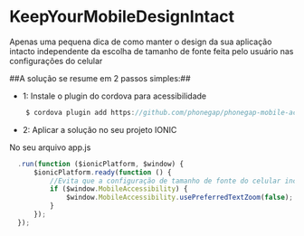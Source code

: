 # KeepYourMobileDesignIntact
Apenas uma pequena dica de como manter o design da sua aplicação intacto independente da escolha de tamanho de fonte feita pelo usuário nas configurações do celular

##A solução se resume em 2 passos simples:##

* 1: Instale o plugin do cordova para acessibilidade
```javascript
    $ cordova plugin add https://github.com/phonegap/phonegap-mobile-accessibility.git
```

* 2: Aplicar a solução no seu projeto IONIC

No seu arquivo app.js 

```javascript
  .run(function ($ionicPlatform, $window) {
      $ionicPlatform.ready(function () {
          //Evita que a configuração de tamanho de fonte do celular incluencie no app
          if ($window.MobileAccessibility) {
              $window.MobileAccessibility.usePreferredTextZoom(false);
          }
      });
  });
```
